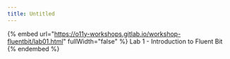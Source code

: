 ```yaml
---
title: Untitled
---
```


{% embed url="https://o11y-workshops.gitlab.io/workshop-fluentbit/lab01.html" fullWidth="false" %}
Lab 1 - Introduction to Fluent Bit
{% endembed %}
